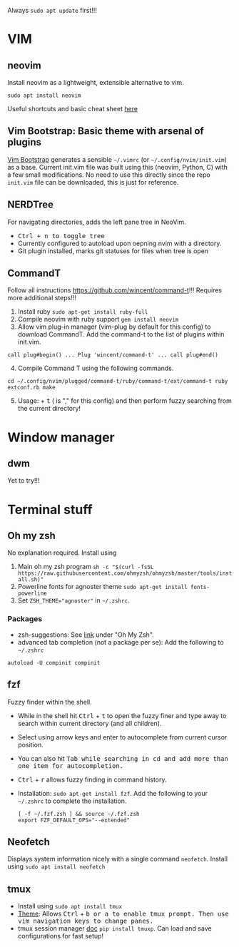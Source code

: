 Always `sudo apt update` first!!!

# VIM

## neovim

Install neovim as a lightweight, extensible alternative to vim.

`sudo apt install neovim`

Useful shortcuts and basic cheat sheet [here](https://yannesposito.com/Scratch/en/blog/Learn-Vim-Progressively/)

## Vim Bootstrap: Basic theme with arsenal of plugins

[Vim Bootstrap](https://vim-bootstrap.com/) generates a sensible `~/.vimrc` (or `~/.config/nvim/init.vim`) as a base. Current init.vim file was built using this (neovim, Python, C) with a few small modifications. No need to use this directly since the repo `init.vim` file can be downloaded, this is just for reference.

## NERDTree

For navigating directories, adds the left pane tree in NeoVim. 

- <kbd>Ctrl<kbd> + <kbd>n<kbd> to toggle tree
- Currently configured to autoload upon oepning nvim with a directory. 
- Git plugin installed, marks git statuses for files when tree is open

## CommandT 

Follow all instructions https://github.com/wincent/command-t!!! Requires more additional steps!!!

1. Install ruby `sudo apt-get install ruby-full`
2. Compile neovim with ruby support `gem install neovim`
3. Allow vim plug-in manager (vim-plug by default for this config) to download CommandT. Add the command-t to the list of plugins within init.vim.

`call plug#begin()
...
Plug 'wincent/command-t'
...
call plug#end()`

4. Compile Command T using the following commands.

`cd ~/.config/nvim/plugged/command-t/ruby/command-t/ext/command-t
ruby extconf.rb
make`

5. Usage: <kbd><leader></kbd> + <kbd>t</kbd> (<leader> is "," for this config) and then perform fuzzy searching from the current directory!

# Window manager

## dwm

Yet to try!!!

# Terminal stuff

## Oh my zsh

No explanation required. Install using

1. Main oh my zsh program `sh -c "$(curl -fsSL https://raw.githubusercontent.com/ohmyzsh/ohmyzsh/master/tools/install.sh)"`
2. Powerline fonts for agnoster theme `sudo apt-get install fonts-powerline`
3. Set `ZSH_THEME="agnoster"` in `~/.zshrc`.

### Packages

- zsh-suggestions: See [link](https://github.com/zsh-users/zsh-autosuggestions/blob/master/INSTALL.md) under "Oh My Zsh".
- advanced tab completion (not a package per se): Add the following to `~/.zshrc`

`autoload -U compinit
compinit`

## fzf

Fuzzy finder within the shell. 

- While in the shell hit <kbd>Ctrl</kbd> + <kbd>t</kbd> to open the fuzzy finer and type away to search within current directory (and all children). 
- Select using arrow keys and enter to autocomplete from current cursor position.
- You can also hit <kbd>Tab<kbd> while searching in cd and add more than one item for autocompletion.
- <kbd>Ctrl</kbd> + <kbd>r</kbd> allows fuzzy finding in command history.
- Installation: `sudo apt-get install fzf`. Add the following to your `~/.zshrc` to complete the installation.
  
  `[ -f ~/.fzf.zsh ] && source ~/.fzf.zsh                                                                                                                     export FZF_DEFAULT_OPS="--extended"`

## Neofetch

Displays system information nicely with a single command `neofetch`. Install using `sudo apt install neofetch`

## tmux 

- Install using `sudo apt install tmux`
- [Theme](https://github.com/gpakosz/.tmux): Allows <kbd>Ctrl</kbd> + <kbd>b<kbd> or <kbd>a</kbd> to enable tmux prompt. Then use vim navigation keys to change panes. 
- tmux session manager [doc](http://tmuxp.git-pull.com/en/latest/quickstart.html) `pip install tmuxp`. Can load and save configurations for fast setup!
